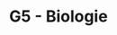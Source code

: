 ---
title: G5 - Biologie
subject: Biologie
jsonfile: g5
layout: subject
summary: "Přehled všech témat pro biologie v G5 popořadě:"
---